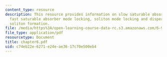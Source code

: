 ```yaml
---
content_type: resource
description: This resource provides information on slow saturable absorber mode locking,
  fast saturable absorber mode locking, soliton mode locking and dispersion managed
  soliton formation.
file: /media/https%3A/open-learning-course-data-rc.s3.amazonaws.com/6-977-ultrafast-optics-spring-2005/c74eb22e6271e24eae3617c70e500eb4_chapter6.pdf
file_type: application/pdf
resourcetype: Document
title: chapter6.pdf
uid: c74eb22e-6271-e24e-ae36-17c70e500eb4
---
```

